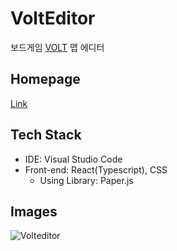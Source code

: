 # VoltEditor
보드게임 [VOLT](https://boardgamegeek.com/boardgame/211454/volt) 맵 에디터

## Homepage
[Link](https://dlsghks1227.github.io/VoltEditor/)

## Tech Stack
- IDE: Visual Studio Code
- Front-end: React(Typescript), CSS
  - Using Library: Paper.js

## Images
![Volteditor](https://user-images.githubusercontent.com/49141887/131356858-9dbe0ac4-194d-47ab-aee7-41c304dc2887.PNG)
